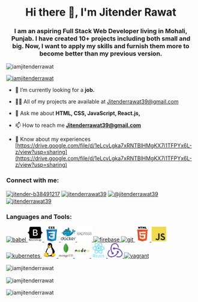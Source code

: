<h1 align="center">Hi there 👋, I'm Jitender Rawat</h1>
<h3 align="center">I am an aspiring Full Stack Web Developer living in Mohali, Punjab. I have created 10+ projects including both small and big. Now, I want to apply my skills and furnish them more to become better than my previous version.</h3>

<p align="left"> <img src="https://komarev.com/ghpvc/?username=iamjitenderrawat&label=Profile%20views&color=0e75b6&style=flat" alt="iamjitenderrawat" /> </p>

<p align="left"> <a href="https://github.com/ryo-ma/github-profile-trophy"><img src="https://github-profile-trophy.vercel.app/?username=iamjitenderrawat" alt="iamjitenderrawat" /></a> </p>

<!-- - 🌱 I’m currently learning **.** -->
- 🌱 I’m currently looking for a **job.**

- 👨‍💻 All of my projects are available at [Jitenderrawat39@gmail.com](Jitenderrawat39@gmail.com)

- 💬 Ask me about **HTML, CSS, JavaScript, React.js,**

- 📫 How to reach me **Jitenderrawat39@gmail.com**

- 📄 Know about my experiences [https://drive.google.com/file/d/1eLcvLgka7xRNTBlHMgKX7i1TFPYx6L-z/view?usp=sharing](https://drive.google.com/file/d/1eLcvLgka7xRNTBlHMgKX7i1TFPYx6L-z/view?usp=sharing)

<h3 align="left">Connect with me:</h3>
<p align="left">
<a href="https://linkedin.com/in/jitender-b38491217" target="blank"><img align="center" src="https://raw.githubusercontent.com/rahuldkjain/github-profile-readme-generator/master/src/images/icons/Social/linked-in-alt.svg" alt="jitender-b38491217" height="30" width="40" /></a>
<a href="https://codesandbox.com/jitenderrawat39" target="blank"><img align="center" src="https://raw.githubusercontent.com/rahuldkjain/github-profile-readme-generator/master/src/images/icons/Social/codesandbox.svg" alt="jitenderrawat39" height="30" width="40" /></a>
<a href="https://www.hackerrank.com/@jitenderrawat39" target="blank"><img align="center" src="https://raw.githubusercontent.com/rahuldkjain/github-profile-readme-generator/master/src/images/icons/Social/hackerrank.svg" alt="@jitenderrawat39" height="30" width="40" /></a>
<a href="https://www.leetcode.com/jitenderrawat39" target="blank"><img align="center" src="https://raw.githubusercontent.com/rahuldkjain/github-profile-readme-generator/master/src/images/icons/Social/leet-code.svg" alt="jitenderrawat39" height="30" width="40" /></a>
</p>

<h3 align="left">Languages and Tools:</h3>
<p align="left"> <a href="https://babeljs.io/" target="_blank" rel="noreferrer"> <img src="https://www.vectorlogo.zone/logos/babeljs/babeljs-icon.svg" alt="babel" width="40" height="40"/> </a> <a href="https://getbootstrap.com" target="_blank" rel="noreferrer"> <img src="https://raw.githubusercontent.com/devicons/devicon/master/icons/bootstrap/bootstrap-plain-wordmark.svg" alt="bootstrap" width="40" height="40"/> </a> <a href="https://www.w3schools.com/css/" target="_blank" rel="noreferrer"> <img src="https://raw.githubusercontent.com/devicons/devicon/master/icons/css3/css3-original-wordmark.svg" alt="css3" width="40" height="40"/> </a> <a href="https://www.docker.com/" target="_blank" rel="noreferrer"> <img src="https://raw.githubusercontent.com/devicons/devicon/master/icons/docker/docker-original-wordmark.svg" alt="docker" width="40" height="40"/> </a> <a href="https://expressjs.com" target="_blank" rel="noreferrer"> <img src="https://raw.githubusercontent.com/devicons/devicon/master/icons/express/express-original-wordmark.svg" alt="express" width="40" height="40"/> </a> <a href="https://firebase.google.com/" target="_blank" rel="noreferrer"> <img src="https://www.vectorlogo.zone/logos/firebase/firebase-icon.svg" alt="firebase" width="40" height="40"/> </a> <a href="https://git-scm.com/" target="_blank" rel="noreferrer"> <img src="https://www.vectorlogo.zone/logos/git-scm/git-scm-icon.svg" alt="git" width="40" height="40"/> </a> <a href="https://www.w3.org/html/" target="_blank" rel="noreferrer"> <img src="https://raw.githubusercontent.com/devicons/devicon/master/icons/html5/html5-original-wordmark.svg" alt="html5" width="40" height="40"/> </a> <a href="https://developer.mozilla.org/en-US/docs/Web/JavaScript" target="_blank" rel="noreferrer"> <img src="https://raw.githubusercontent.com/devicons/devicon/master/icons/javascript/javascript-original.svg" alt="javascript" width="40" height="40"/> </a> <a href="https://kubernetes.io" target="_blank" rel="noreferrer"> <img src="https://www.vectorlogo.zone/logos/kubernetes/kubernetes-icon.svg" alt="kubernetes" width="40" height="40"/> </a> <a href="https://www.linux.org/" target="_blank" rel="noreferrer"> <img src="https://raw.githubusercontent.com/devicons/devicon/master/icons/linux/linux-original.svg" alt="linux" width="40" height="40"/> </a> <a href="https://www.mongodb.com/" target="_blank" rel="noreferrer"> <img src="https://raw.githubusercontent.com/devicons/devicon/master/icons/mongodb/mongodb-original-wordmark.svg" alt="mongodb" width="40" height="40"/> </a> <a href="https://nodejs.org" target="_blank" rel="noreferrer"> <img src="https://raw.githubusercontent.com/devicons/devicon/master/icons/nodejs/nodejs-original-wordmark.svg" alt="nodejs" width="40" height="40"/> </a> <a href="https://reactjs.org/" target="_blank" rel="noreferrer"> <img src="https://raw.githubusercontent.com/devicons/devicon/master/icons/react/react-original-wordmark.svg" alt="react" width="40" height="40"/> </a> <a href="https://redux.js.org" target="_blank" rel="noreferrer"> <img src="https://raw.githubusercontent.com/devicons/devicon/master/icons/redux/redux-original.svg" alt="redux" width="40" height="40"/> </a> <a href="https://www.vagrantup.com/" target="_blank" rel="noreferrer"> <img src="https://www.vectorlogo.zone/logos/vagrantup/vagrantup-icon.svg" alt="vagrant" width="40" height="40"/> </a> </p>

<p><img align="center" src="https://github-readme-stats.vercel.app/api/top-langs?username=iamjitenderrawat&show_icons=true&locale=en&layout=compact" alt="iamjitenderrawat" /></p>

<p><img align="center" src="https://github-readme-stats.vercel.app/api?username=iamjitenderrawat&show_icons=true&locale=en" alt="iamjitenderrawat" /></p>

<p><img align="center" src="https://github-readme-streak-stats.herokuapp.com/?user=iamjitenderrawat&" alt="iamjitenderrawat" /></p>

